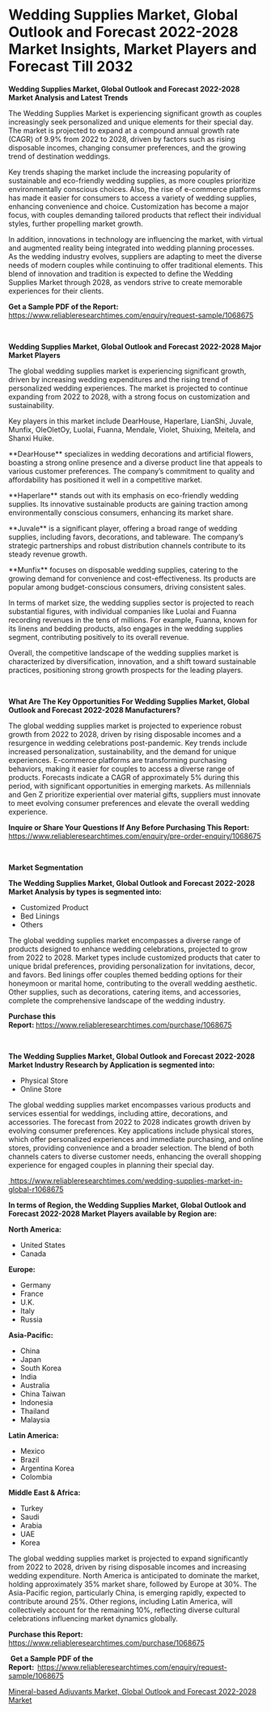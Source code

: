 <p><h1>Wedding Supplies Market, Global Outlook and Forecast 2022-2028 Market Insights, Market Players and Forecast Till 2032</h1></p><p><strong>Wedding Supplies Market, Global Outlook and Forecast 2022-2028 Market Analysis and Latest Trends</strong></p>
<p><p>The Wedding Supplies Market is experiencing significant growth as couples increasingly seek personalized and unique elements for their special day. The market is projected to expand at a compound annual growth rate (CAGR) of 9.9% from 2022 to 2028, driven by factors such as rising disposable incomes, changing consumer preferences, and the growing trend of destination weddings.</p><p>Key trends shaping the market include the increasing popularity of sustainable and eco-friendly wedding supplies, as more couples prioritize environmentally conscious choices. Also, the rise of e-commerce platforms has made it easier for consumers to access a variety of wedding supplies, enhancing convenience and choice. Customization has become a major focus, with couples demanding tailored products that reflect their individual styles, further propelling market growth.</p><p>In addition, innovations in technology are influencing the market, with virtual and augmented reality being integrated into wedding planning processes. As the wedding industry evolves, suppliers are adapting to meet the diverse needs of modern couples while continuing to offer traditional elements. This blend of innovation and tradition is expected to define the Wedding Supplies Market through 2028, as vendors strive to create memorable experiences for their clients.</p></p>
<p><strong>Get a Sample PDF of the Report:&nbsp;</strong> <a href="https://www.reliableresearchtimes.com/enquiry/request-sample/1068675?utm_campaign=3546&utm_medium=2&utm_source=Github&utm_content=ia&utm_term=21032025&utm_id=wedding-supplies-market-global-outlook-and-forecast-2022-2028">https://www.reliableresearchtimes.com/enquiry/request-sample/1068675</a></p>
<p>&nbsp;</p>
<p><strong>Wedding Supplies Market, Global Outlook and Forecast 2022-2028 Major Market Players</strong></p>
<p><p>The global wedding supplies market is experiencing significant growth, driven by increasing wedding expenditures and the rising trend of personalized wedding experiences. The market is projected to continue expanding from 2022 to 2028, with a strong focus on customization and sustainability.</p><p>Key players in this market include DearHouse, Haperlare, LianShi, Juvale, Munfix, OleOletOy, Luolai, Fuanna, Mendale, Violet, Shuixing, Meitela, and Shanxi Huike.</p><p>**DearHouse** specializes in wedding decorations and artificial flowers, boasting a strong online presence and a diverse product line that appeals to various customer preferences. The company’s commitment to quality and affordability has positioned it well in a competitive market.</p><p>**Haperlare** stands out with its emphasis on eco-friendly wedding supplies. Its innovative sustainable products are gaining traction among environmentally conscious consumers, enhancing its market share.</p><p>**Juvale** is a significant player, offering a broad range of wedding supplies, including favors, decorations, and tableware. The company’s strategic partnerships and robust distribution channels contribute to its steady revenue growth.</p><p>**Munfix** focuses on disposable wedding supplies, catering to the growing demand for convenience and cost-effectiveness. Its products are popular among budget-conscious consumers, driving consistent sales.</p><p>In terms of market size, the wedding supplies sector is projected to reach substantial figures, with individual companies like Luolai and Fuanna recording revenues in the tens of millions. For example, Fuanna, known for its linens and bedding products, also engages in the wedding supplies segment, contributing positively to its overall revenue.</p><p>Overall, the competitive landscape of the wedding supplies market is characterized by diversification, innovation, and a shift toward sustainable practices, positioning strong growth prospects for the leading players.</p></p>
<p>&nbsp;</p>
<p><strong>What Are The Key Opportunities For Wedding Supplies Market, Global Outlook and Forecast 2022-2028 Manufacturers?</strong></p>
<p><p>The global wedding supplies market is projected to experience robust growth from 2022 to 2028, driven by rising disposable incomes and a resurgence in wedding celebrations post-pandemic. Key trends include increased personalization, sustainability, and the demand for unique experiences. E-commerce platforms are transforming purchasing behaviors, making it easier for couples to access a diverse range of products. Forecasts indicate a CAGR of approximately 5% during this period, with significant opportunities in emerging markets. As millennials and Gen Z prioritize experiential over material gifts, suppliers must innovate to meet evolving consumer preferences and elevate the overall wedding experience.</p></p>
<p><strong>Inquire or Share Your Questions If Any Before Purchasing This Report:</strong> <a href="https://www.reliableresearchtimes.com/enquiry/pre-order-enquiry/1068675?utm_campaign=3546&utm_medium=2&utm_source=Github&utm_content=ia&utm_term=21032025&utm_id=wedding-supplies-market-global-outlook-and-forecast-2022-2028">https://www.reliableresearchtimes.com/enquiry/pre-order-enquiry/1068675</a></p>
<p>&nbsp;</p>
<p><strong>Market Segmentation</strong></p>
<p><strong>The Wedding Supplies Market, Global Outlook and Forecast 2022-2028 Market Analysis by types is segmented into:</strong></p>
<p><ul><li>Customized Product</li><li>Bed Linings</li><li>Others</li></ul></p>
<p><p>The global wedding supplies market encompasses a diverse range of products designed to enhance wedding celebrations, projected to grow from 2022 to 2028. Market types include customized products that cater to unique bridal preferences, providing personalization for invitations, decor, and favors. Bed linings offer couples themed bedding options for their honeymoon or marital home, contributing to the overall wedding aesthetic. Other supplies, such as decorations, catering items, and accessories, complete the comprehensive landscape of the wedding industry.</p></p>
<p><strong>Purchase this Report:&nbsp;</strong><a href="https://www.reliableresearchtimes.com/purchase/1068675?utm_campaign=3546&utm_medium=2&utm_source=Github&utm_content=ia&utm_term=21032025&utm_id=wedding-supplies-market-global-outlook-and-forecast-2022-2028">https://www.reliableresearchtimes.com/purchase/1068675</a></p>
<p>&nbsp;</p>
<p><strong>The Wedding Supplies Market, Global Outlook and Forecast 2022-2028 Market Industry Research by Application is segmented into:</strong></p>
<p><ul><li>Physical Store</li><li>Online Store</li></ul></p>
<p><p>The global wedding supplies market encompasses various products and services essential for weddings, including attire, decorations, and accessories. The forecast from 2022 to 2028 indicates growth driven by evolving consumer preferences. Key applications include physical stores, which offer personalized experiences and immediate purchasing, and online stores, providing convenience and a broader selection. The blend of both channels caters to diverse customer needs, enhancing the overall shopping experience for engaged couples in planning their special day.</p></p>
<p><a href="https://www.reliableresearchtimes.com/wedding-supplies-market-in-global-r1068675?utm_campaign=3546&utm_medium=2&utm_source=Github&utm_content=ia&utm_term=21032025&utm_id=wedding-supplies-market-global-outlook-and-forecast-2022-2028">&nbsp;https://www.reliableresearchtimes.com/wedding-supplies-market-in-global-r1068675</a></p>
<p><strong>In terms of Region, the Wedding Supplies Market, Global Outlook and Forecast 2022-2028 Market Players available by Region are:</strong></p>
<p>
    <p> <strong> North America: </strong>
        <ul>
            <li>United States</li>
            <li>Canada</li>
        </ul>
        </p> 
    <p> <strong> Europe: </strong>
        <ul>
            <li>Germany</li>
            <li>France</li>
            <li>U.K.</li>
            <li>Italy</li>
            <li>Russia</li>
        </ul>
        </p> 
    <p> <strong> Asia-Pacific: </strong>
        <ul>
            <li>China</li>
            <li>Japan</li>
            <li>South Korea</li>
            <li>India</li>
            <li>Australia</li>
            <li>China Taiwan</li>
            <li>Indonesia</li>
            <li>Thailand</li>
            <li>Malaysia</li>
        </ul>
        </p> 
    <p> <strong> Latin America: </strong>
        <ul>
            <li>Mexico</li>
            <li>Brazil</li>
            <li>Argentina Korea</li>
            <li>Colombia</li>
        </ul>
        </p> 
    <p> <strong> Middle East & Africa: </strong>
        <ul>
            <li>Turkey</li>
            <li>Saudi</li>
            <li>Arabia</li>
            <li>UAE</li>
            <li>Korea</li>
        </ul>
    </p>
    </p>
<p><p>The global wedding supplies market is projected to expand significantly from 2022 to 2028, driven by rising disposable incomes and increasing wedding expenditure. North America is anticipated to dominate the market, holding approximately 35% market share, followed by Europe at 30%. The Asia-Pacific region, particularly China, is emerging rapidly, expected to contribute around 25%. Other regions, including Latin America, will collectively account for the remaining 10%, reflecting diverse cultural celebrations influencing market dynamics globally.</p></p>
<p><strong>Purchase this Report: </strong><a href="https://www.reliableresearchtimes.com/purchase/1068675?utm_campaign=3546&utm_medium=2&utm_source=Github&utm_content=ia&utm_term=21032025&utm_id=wedding-supplies-market-global-outlook-and-forecast-2022-2028">https://www.reliableresearchtimes.com/purchase/1068675</a></p>
<p>&nbsp;<strong>Get a Sample PDF of the Report:&nbsp;&nbsp;</strong><a href="https://www.reliableresearchtimes.com/enquiry/request-sample/1068675?utm_campaign=3546&utm_medium=2&utm_source=Github&utm_content=ia&utm_term=21032025&utm_id=wedding-supplies-market-global-outlook-and-forecast-2022-2028">https://www.reliableresearchtimes.com/enquiry/request-sample/1068675</a></p>
<p><strong></strong></p>
<p><p><a href="https://github.com/bettysbozer/Market-Research-Report-List-1/blob/main/mineral-based-adjuvants-market-global-outlook-and-forecast-2022-2028-market.md?utm_campaign=3546&utm_medium=2&utm_source=Github&utm_content=ia&utm_term=21032025&utm_id=wedding-supplies-market-global-outlook-and-forecast-2022-2028">Mineral-based Adjuvants Market, Global Outlook and Forecast 2022-2028 Market</a></p></p>